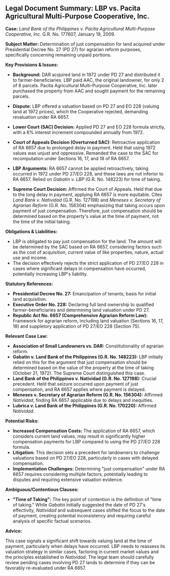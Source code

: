 ## Legal Document Summary: LBP vs. Pacita Agricultural Multi-Purpose Cooperative, Inc.

**Case:** *Land Bank of the Philippines v. Pacita Agricultural Multi-Purpose Cooperative, Inc.* G.R. No. 177607, January 19, 2009.

**Subject Matter:** Determination of just compensation for land acquired under Presidential Decree No. 27 (PD 27) for agrarian reform purposes, specifically concerning remaining unpaid portions.

**Key Provisions & Issues:**

*   **Background:** DAR acquired land in 1972 under PD 27 and distributed it to farmer-beneficiaries. LBP paid AAC, the original landowner, for only 2 of 8 parcels. Pacita Agricultural Multi-Purpose Cooperative, Inc. later purchased the property from AAC and sought payment for the remaining parcels.

*   **Dispute:** LBP offered a valuation based on PD 27 and EO 228 (valuing land at 1972 prices), which the Cooperative rejected, demanding revaluation under RA 6657.

*   **Lower Court (SAC) Decision:** Applied PD 27 and EO 228 formula strictly, with a 6% interest increment compounded annually from 1972.

*   **Court of Appeals Decision (Overturned SAC):** Retroactive application of RA 6657 due to prolonged delay in payment. Held that using 1972 values was unjust and oppressive. Remanded the case to the SAC for recomputation under Sections 16, 17, and 18 of RA 6657.

*   **LBP Arguments:** RA 6657 cannot be applied retroactively, taking occurred in 1972 under PD 27/EO 228, and these laws are not inferior to RA 6657. Relied on *Gabatin v. LBP* (G.R. No. 148223) for time of taking.

*   **Supreme Court Decision:** Affirmed the Court of Appeals.  Held that due to the long delay in payment, applying RA 6657 is more equitable. Cites *Land Bank v. Natividad* (G.R. No. 127198) and *Meneses v. Secretary of Agrarian Reform* (G.R. No. 156304) emphasizing that taking occurs upon payment of just compensation. Therefore, just compensation should be determined based on the property's value at the time of payment, not the time of the initial taking.

**Obligations & Liabilities:**

*   LBP is obligated to pay just compensation for the land. The amount will be determined by the SAC based on RA 6657, considering factors such as the cost of acquisition, current value of like properties, nature, actual use and income.
*   The decision effectively rejects the strict application of PD 27/EO 228 in cases where significant delays in compensation have occurred, potentially increasing LBP's liability.

**Statutory References:**

*   **Presidential Decree No. 27:** Emancipation of tenants; basis for initial land acquisition.
*   **Executive Order No. 228:** Declaring full land ownership to qualified farmer-beneficiaries and determining land valuation under PD 27.
*   **Republic Act No. 6657 (Comprehensive Agrarian Reform Law):**  Framework for agrarian reform, including land valuation (Sections 16, 17, 18) and suppletory application of PD 27/EO 228 (Section 75).

**Relevant Case Law:**

*   **Association of Small Landowners vs. DAR:** Constitutionality of agrarian reform.
*   **Gabatin v. Land Bank of the Philippines (G.R. No. 148223):** LBP initially relied on this for the argument that just compensation should be determined based on the value of the property at the time of taking (October 21, 1972). The Supreme Court distinguished this case.
*   **Land Bank of the Philippines v. Natividad (G.R. No. 127198):** Crucial precedent. Held that seizure occurred upon payment of just compensation, and RA 6657 applies where payment is delayed.
*   **Meneses v. Secretary of Agrarian Reform (G.R. No. 156304):** Affirmed *Natividad*, finding RA 6657 applicable due to delays and inequities.
* **Lubrica v. Land Bank of the Philippines (G.R. No. 170220):** Affirmed *Natividad*.

**Potential Risks:**

*   **Increased Compensation Costs:** The application of RA 6657, which considers current land values, may result in significantly higher compensation payments for LBP compared to using the PD 27/EO 228 formula.
*   **Litigation:**  This decision sets a precedent for landowners to challenge valuations based on PD 27/EO 228, particularly in cases with delayed compensation.
*   **Implementation Challenges:** Determining "just compensation" under RA 6657 requires considering multiple factors, potentially leading to disputes and requiring extensive valuation evidence.

**Ambiguous/Contentious Clauses:**

*   **"Time of Taking":** The key point of contention is the definition of "time of taking." While *Gabatin* initially suggested the date of PD 27's effectivity, *Natividad* and subsequent cases shifted the focus to the date of payment, creating potential inconsistency and requiring careful analysis of specific factual scenarios.

**Advice:**

This case signals a significant shift towards valuing land at the time of payment, particularly when delays have occurred. LBP needs to reassess its valuation strategy in similar cases, factoring in current market values and the principles established in *Natividad*. The legal team should carefully review pending cases involving PD 27 lands to determine if they can be favorably re-evaluated under RA 6657.
